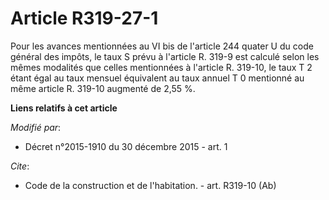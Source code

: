 # Article R319-27-1

Pour les avances mentionnées au VI bis de l'article 244 quater U du code général des impôts, le taux S prévu à l'article R.
319-9 est calculé selon les mêmes modalités que celles mentionnées à l'article R. 319-10, le taux T 2 étant égal au taux
mensuel équivalent au taux annuel T 0 mentionné au même article R. 319-10 augmenté de 2,55 %.

**Liens relatifs à cet article**

_Modifié par_:

  - Décret n°2015-1910 du 30 décembre 2015 - art. 1

_Cite_:

  - Code de la construction et de l'habitation. - art. R319-10 (Ab)
